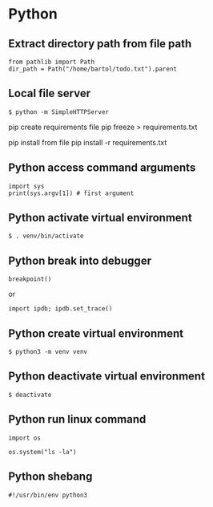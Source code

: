 # Python

## Extract directory path from file path

	from pathlib import Path
	dir_path = Path("/home/bartol/todo.txt").parent

## Local file server

	$ python -m SimpleHTTPServer

pip create requirements file
	pip freeze > requirements.txt

pip install from file
	pip install -r requirements.txt

## Python access command arguments

	import sys
	print(sys.argv[1]) # first argument

## Python activate virtual environment

	$ . venv/bin/activate

## Python break into debugger

	breakpoint()

or

	import ipdb; ipdb.set_trace()

## Python create virtual environment

	$ python3 -m venv venv

## Python deactivate virtual environment

	$ deactivate

## Python run linux command

	import os

	os.system("ls -la")

## Python shebang

	#!/usr/bin/env python3
